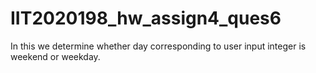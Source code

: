 # IIT2020198_hw_assign4_ques6
In this we determine whether day corresponding to user input integer is weekend or weekday.
